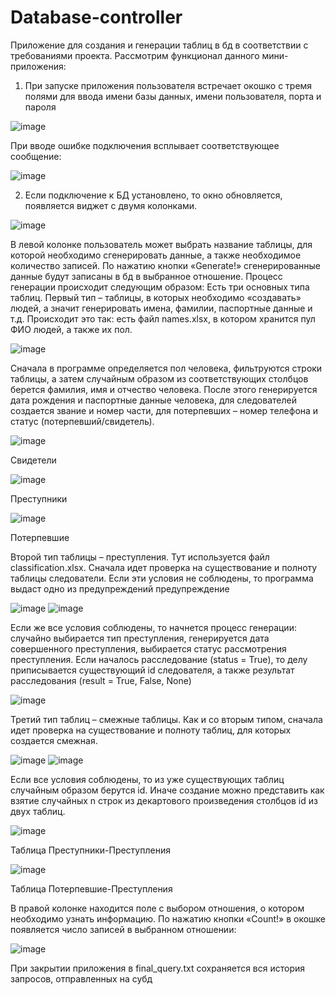 # Database-controller
Приложение для создания и генерации таблиц в бд в соответствии с требованиями проекта.
Рассмотрим функционал данного мини-приложения:
1.	При запуске приложения пользователя встречает окошко с тремя полями для ввода имени базы данных, имени пользователя, порта и пароля

![image](https://github.com/Erokhind1827/Database-controller/assets/103384979/ec3799f1-9330-4d1f-a7c9-b7b9f20a5187)


При вводе ошибке подключения всплывает соответствующее сообщение:

![image](https://github.com/Erokhind1827/Database-controller/assets/103384979/a44456fe-ffd8-4a0f-9e19-9fe070976774)


2.	Если подключение к БД установлено, то окно обновляется, появляется виджет с двумя колонками. 
 
![image](https://github.com/Erokhind1827/Database-controller/assets/103384979/4578a25a-580c-4140-ba7e-b068e7076d44)


В левой колонке пользователь может выбрать название таблицы, для которой необходимо сгенерировать данные, а также необходимое количество записей. По нажатию кнопки «Generate!» сгенерированные данные будут записаны в бд в выбранное отношение.
Процесс генерации происходит следующим образом: Есть три основных типа таблиц. Первый тип – таблицы, в которых необходимо «создавать» людей, а значит генерировать имена, фамилии, паспортные данные и т.д. Происходит это так: есть файл names.xlsx, в котором хранится пул ФИО людей, а также их пол. 

![image](https://github.com/Erokhind1827/Database-controller/assets/103384979/1b339d48-e3ee-45d1-a5ec-32a9532ced16)


Сначала в программе определяется пол человека, фильтруются строки таблицы, а затем случайным образом из соответствующих столбцов берется фамилия, имя и отчество человека. После этого генерируется дата рождения и паспортные данные человека, для следователей создается звание и номер части, для потерпевших – номер телефона и статус (потерпевший/свидетель).

![image](https://github.com/Erokhind1827/Database-controller/assets/103384979/be38a18a-3c5f-4c1f-bcc6-9977fd342309)

Свидетели

![image](https://github.com/Erokhind1827/Database-controller/assets/103384979/978164b1-6f0d-4fd1-9f26-5959c1c77385)

Преступники

![image](https://github.com/Erokhind1827/Database-controller/assets/103384979/7ca81299-9c3a-42c6-a5f5-6fc9a9740bc8)

Потерпевшие

Второй тип таблицы – преступления. Тут используется файл classification.xlsx. Сначала идет проверка на существование и полноту таблицы следователи. Если эти условия не соблюдены, то программа выдаст одно из предупреждений предупреждение

![image](https://github.com/Erokhind1827/Database-controller/assets/103384979/fd33b57c-6d2f-4077-9970-bb15641750e0) ![image](https://github.com/Erokhind1827/Database-controller/assets/103384979/d2f2e971-6afc-4fd5-a009-e9c1e3bfcc7e)


Если же все условия соблюдены, то начнется процесс генерации: случайно выбирается тип преступления, генерируется дата совершенного преступления, выбирается статус рассмотрения преступления. Если началось расследование (status = True), то делу приписывается существующий id следователя, а также результат расследования (result = True, False, None)

![image](https://github.com/Erokhind1827/Database-controller/assets/103384979/c2d0a914-5140-4779-ba6b-64f11647499b)


Третий тип таблиц – смежные таблицы. Как и со вторым типом, сначала идет проверка на существование и полноту таблиц, для которых создается смежная.

    
![image](https://github.com/Erokhind1827/Database-controller/assets/103384979/fbc748f4-8f94-48a4-9ef7-ff65f36ce5a9)
![image](https://github.com/Erokhind1827/Database-controller/assets/103384979/37e0f101-fdee-4e19-af5a-b2e15e8ba29f)



Если все условия соблюдены, то из уже существующих таблиц случайным образом берутся id. Иначе создание можно представить как взятие случайных n строк из декартового произведения столбцов id из двух таблиц.

![image](https://github.com/Erokhind1827/Database-controller/assets/103384979/774d4f54-7bf6-4bea-9952-ad41e0226bbe)

Таблица Преступники-Преступления

![image](https://github.com/Erokhind1827/Database-controller/assets/103384979/c6e733dc-0f4d-4ecc-af2f-912c72e4873a)

Таблица Потерпевшие-Преступления

В правой колонке находится поле с выбором отношения, о котором необходимо узнать информацию. По нажатию кнопки «Count!» в окошке появляется число записей в выбранном отношении:

![image](https://github.com/Erokhind1827/Database-controller/assets/103384979/8ae73b5a-9a98-4e8e-8f71-b22d33077a1f)


При закрытии приложения в final_query.txt сохраняется вся история запросов, отправленных на субд
